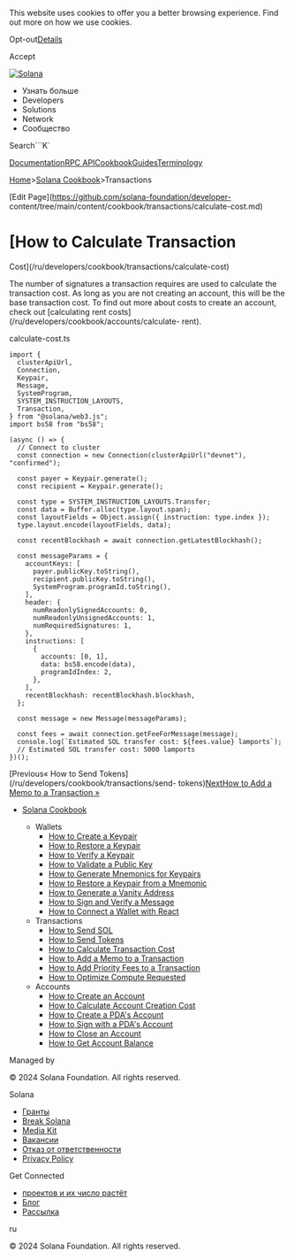 This website uses cookies to offer you a better browsing experience. Find out
more on how we use cookies.

Opt-out[Details](/ru/privacy-policy#collection-of-information)

Accept

[![Solana](/_next/static/media/logotype-dark.f79d530d.svg)](/ru)

  * Узнать больше
  * Developers
  * Solutions
  * Network
  * Сообщество

Search```K`

[Documentation](/ru/docs)[RPC
API](/ru/docs/rpc)[Cookbook](/ru/developers/cookbook)[Guides](/ru/developers/guides)[Terminology](/ru/docs/terminology)

[Home](/ru)>[Solana Cookbook](/ru/developers/cookbook)>Transactions

[Edit Page](https://github.com/solana-foundation/developer-
content/tree/main/content/cookbook/transactions/calculate-cost.md)

# [How to Calculate Transaction
Cost](/ru/developers/cookbook/transactions/calculate-cost)

The number of signatures a transaction requires are used to calculate the
transaction cost. As long as you are not creating an account, this will be the
base transaction cost. To find out more about costs to create an account,
check out [calculating rent costs](/ru/developers/cookbook/accounts/calculate-
rent).

calculate-cost.ts

    
    
    import {
      clusterApiUrl,
      Connection,
      Keypair,
      Message,
      SystemProgram,
      SYSTEM_INSTRUCTION_LAYOUTS,
      Transaction,
    } from "@solana/web3.js";
    import bs58 from "bs58";
     
    (async () => {
      // Connect to cluster
      const connection = new Connection(clusterApiUrl("devnet"), "confirmed");
     
      const payer = Keypair.generate();
      const recipient = Keypair.generate();
     
      const type = SYSTEM_INSTRUCTION_LAYOUTS.Transfer;
      const data = Buffer.alloc(type.layout.span);
      const layoutFields = Object.assign({ instruction: type.index });
      type.layout.encode(layoutFields, data);
     
      const recentBlockhash = await connection.getLatestBlockhash();
     
      const messageParams = {
        accountKeys: [
          payer.publicKey.toString(),
          recipient.publicKey.toString(),
          SystemProgram.programId.toString(),
        ],
        header: {
          numReadonlySignedAccounts: 0,
          numReadonlyUnsignedAccounts: 1,
          numRequiredSignatures: 1,
        },
        instructions: [
          {
            accounts: [0, 1],
            data: bs58.encode(data),
            programIdIndex: 2,
          },
        ],
        recentBlockhash: recentBlockhash.blockhash,
      };
     
      const message = new Message(messageParams);
     
      const fees = await connection.getFeeForMessage(message);
      console.log(`Estimated SOL transfer cost: ${fees.value} lamports`);
      // Estimated SOL transfer cost: 5000 lamports
    })();

[Previous« How to Send Tokens](/ru/developers/cookbook/transactions/send-
tokens)[NextHow to Add a Memo to a Transaction
»](/ru/developers/cookbook/transactions/add-memo)

  * [Solana Cookbook](/ru/developers/cookbook)

    * Wallets
      * [How to Create a Keypair](/ru/developers/cookbook/wallets/create-keypair)
      * [How to Restore a Keypair](/ru/developers/cookbook/wallets/restore-keypair)
      * [How to Verify a Keypair](/ru/developers/cookbook/wallets/verify-keypair)
      * [How to Validate a Public Key](/ru/developers/cookbook/wallets/check-publickey)
      * [How to Generate Mnemonics for Keypairs](/ru/developers/cookbook/wallets/generate-mnemonic)
      * [How to Restore a Keypair from a Mnemonic](/ru/developers/cookbook/wallets/restore-from-mnemonic)
      * [How to Generate a Vanity Address](/ru/developers/cookbook/wallets/generate-vanity-address)
      * [How to Sign and Verify a Message](/ru/developers/cookbook/wallets/sign-message)
      * [How to Connect a Wallet with React](/ru/developers/cookbook/wallets/connect-wallet-react)
    * Transactions
      * [How to Send SOL](/ru/developers/cookbook/transactions/send-sol)
      * [How to Send Tokens](/ru/developers/cookbook/transactions/send-tokens)
      * [How to Calculate Transaction Cost](/ru/developers/cookbook/transactions/calculate-cost)
      * [How to Add a Memo to a Transaction](/ru/developers/cookbook/transactions/add-memo)
      * [How to Add Priority Fees to a Transaction](/ru/developers/cookbook/transactions/add-priority-fees)
      * [How to Optimize Compute Requested](/ru/developers/cookbook/transactions/optimize-compute)
    * Accounts
      * [How to Create an Account](/ru/developers/cookbook/accounts/create-account)
      * [How to Calculate Account Creation Cost](/ru/developers/cookbook/accounts/calculate-rent)
      * [How to Create a PDA's Account](/ru/developers/cookbook/accounts/create-pda-account)
      * [How to Sign with a PDA's Account](/ru/developers/cookbook/accounts/sign-with-pda)
      * [How to Close an Account](/ru/developers/cookbook/accounts/close-account)
      * [How to Get Account Balance](/ru/developers/cookbook/accounts/get-account-balance)

Managed by

[](/ru)

[](/youtube)[](/twitter)[](/discord)[](/reddit)[](/github)[](/telegram)

© 2024 Solana Foundation. All rights reserved.

Solana

  * [Гранты](https://solana.org/grants)
  * [Break Solana](https://break.solana.com/)
  * [Media Kit](/ru/branding)
  * [Вакансии](https://jobs.solana.com/)
  * [Отказ от ответственности](/ru/tos)
  * [Privacy Policy](/ru/privacy-policy)

Get Connected

  * [проектов и их число растёт](/ru/ecosystem)
  * [Блог](/ru/news)
  * [Рассылка](/ru/newsletter)

ru

© 2024 Solana Foundation. All rights reserved.

